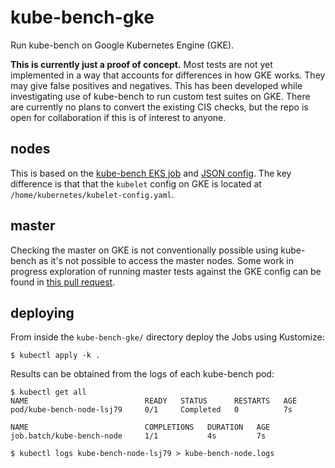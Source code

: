 # kube-bench-gke

Run kube-bench on Google Kubernetes Engine (GKE).

**This is currently just a proof of concept.** Most tests are not yet implemented in a way that accounts for differences in how GKE works. They may give false positives and negatives. This has been developed while investigating use of kube-bench to run custom test suites on GKE. There are currently no plans to convert the existing CIS checks, but the repo is open for collaboration if this is of interest to anyone.

## nodes

This is based on the [kube-bench EKS job](https://github.com/aquasecurity/kube-bench/blob/master/job-eks.yaml) and [JSON config](https://github.com/aquasecurity/kube-bench/tree/master/cfg/1.11-json). The key difference is that that the `kubelet` config on GKE is located at `/home/kubernetes/kubelet-config.yaml`.

## master

Checking the master on GKE is not conventionally possible using kube-bench as it's not possible to access the master nodes. Some work in progress exploration of running master tests against the GKE config can be found in [this pull request](https://github.com/wwwil/kube-bench-gke/pull/1).

## deploying

From inside the `kube-bench-gke/` directory deploy the Jobs using Kustomize:

```
$ kubectl apply -k .
```

Results can be obtained from the logs of each kube-bench pod:

```
$ kubectl get all
NAME                          READY   STATUS      RESTARTS   AGE
pod/kube-bench-node-lsj79     0/1     Completed   0          7s

NAME                          COMPLETIONS   DURATION   AGE
job.batch/kube-bench-node     1/1           4s         7s

$ kubectl logs kube-bench-node-lsj79 > kube-bench-node.logs
```
